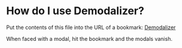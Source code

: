 # How do I use Demodalizer?

Put the contents of this file into the URL of a bookmark: [Demodalizer](https://raw.githubusercontent.com/johnpennypacker/demodalizer/master/output/bookmarklet-demodalizer.min.js)

When faced with a modal, hit the bookmark and the modals vanish.

